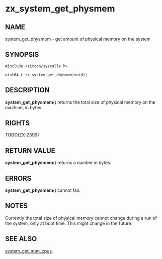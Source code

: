 # zx_system_get_physmem

## NAME

<!-- Updated by scripts/update-docs-from-abigen, do not edit this section manually. -->

system_get_physmem - get amount of physical memory on the system

## SYNOPSIS

<!-- Updated by scripts/update-docs-from-abigen, do not edit this section manually. -->

```
#include <zircon/syscalls.h>

uint64_t zx_system_get_physmem(void);
```

## DESCRIPTION

**system_get_physmem**() returns the total size of physical memory on
the machine, in bytes.

## RIGHTS

<!-- Updated by scripts/update-docs-from-abigen, do not edit this section manually. -->

TODO(ZX-2399)

## RETURN VALUE

**system_get_physmem**() returns a number in bytes.

## ERRORS

**system_get_physmem**() cannot fail.

## NOTES

Currently the total size of physical memory cannot change during a run of
the system, only at boot time.  This might change in the future.

## SEE ALSO
[system_get_num_cpus](system_get_num_cpus.md).
